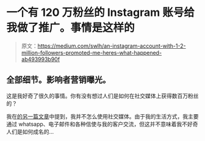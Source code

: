 # 一个有 120 万粉丝的 Instagram 账号给我做了推广。事情是这样的

> 原文：<https://medium.com/swlh/an-instagram-account-with-1-2-million-followers-promoted-me-heres-what-happened-ab493993b90f>

## 全部细节。影响者营销曝光。

这是我好奇了很久的事情。你有没有想过人们是如何在社交媒体上获得数百万粉丝的？

我在[的另一篇文章](/datadriveninvestor/what-going-to-war-taught-me-about-business-db14a77f95df)中提到，我并不怎么使用社交媒体。由于我的生活方式，我主要通过 whatsapp、电子邮件和各种信使与我的客户交流，但这并不意味着我不好奇人们是如何成名的…